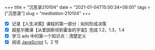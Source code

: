 +++
title = "沉思录210104"
date = "2021-01-04T15:00:34+08:00"
tags = ["沉思录"]
slug = "meditation-210104"
+++

- [x] 记录【人生决策】课程的第一部分：如何形成决策
- [x] 超星尔雅课【从爱因斯坦到霍金的宇宙】完成 1.2，1.3，1.4
- [x] 学习 ads 中的第一个知识点：清楚定义
- [x] 阅读 [JavaScript](https://javascript.info/) 1，2 节
